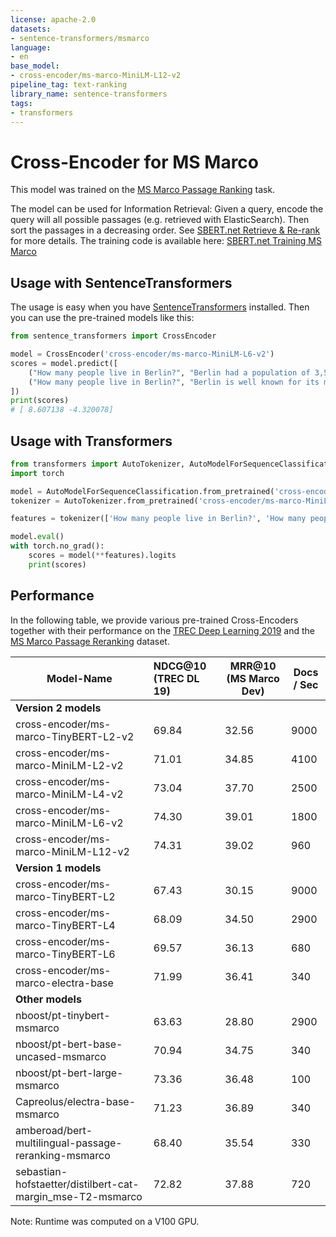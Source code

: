 ```yaml
---
license: apache-2.0
datasets:
- sentence-transformers/msmarco
language:
- en
base_model:
- cross-encoder/ms-marco-MiniLM-L12-v2
pipeline_tag: text-ranking
library_name: sentence-transformers
tags:
- transformers
---
```

# Cross-Encoder for MS Marco

This model was trained on the [MS Marco Passage Ranking](https://github.com/microsoft/MSMARCO-Passage-Ranking) task.

The model can be used for Information Retrieval: Given a query, encode the query will all possible passages (e.g. retrieved with ElasticSearch). Then sort the passages in a decreasing order. See [SBERT.net Retrieve & Re-rank](https://www.sbert.net/examples/applications/retrieve_rerank/README.html) for more details. The training code is available here: [SBERT.net Training MS Marco](https://github.com/UKPLab/sentence-transformers/tree/master/examples/training/ms_marco)


## Usage with SentenceTransformers

The usage is easy when you have [SentenceTransformers](https://www.sbert.net/) installed. Then you can use the pre-trained models like this:
```python
from sentence_transformers import CrossEncoder

model = CrossEncoder('cross-encoder/ms-marco-MiniLM-L6-v2')
scores = model.predict([
    ("How many people live in Berlin?", "Berlin had a population of 3,520,031 registered inhabitants in an area of 891.82 square kilometers."),
    ("How many people live in Berlin?", "Berlin is well known for its museums."),
])
print(scores)
# [ 8.607138 -4.320078]
```


## Usage with Transformers

```python
from transformers import AutoTokenizer, AutoModelForSequenceClassification
import torch

model = AutoModelForSequenceClassification.from_pretrained('cross-encoder/ms-marco-MiniLM-L6-v2')
tokenizer = AutoTokenizer.from_pretrained('cross-encoder/ms-marco-MiniLM-L6-v2')

features = tokenizer(['How many people live in Berlin?', 'How many people live in Berlin?'], ['Berlin has a population of 3,520,031 registered inhabitants in an area of 891.82 square kilometers.', 'New York City is famous for the Metropolitan Museum of Art.'],  padding=True, truncation=True, return_tensors="pt")

model.eval()
with torch.no_grad():
    scores = model(**features).logits
    print(scores)
```


## Performance
In the following table, we provide various pre-trained Cross-Encoders together with their performance on the [TREC Deep Learning 2019](https://microsoft.github.io/TREC-2019-Deep-Learning/) and the [MS Marco Passage Reranking](https://github.com/microsoft/MSMARCO-Passage-Ranking/) dataset. 


| Model-Name        | NDCG@10 (TREC DL 19) | MRR@10 (MS Marco Dev)  | Docs / Sec |
| ------------- |:-------------| -----| --- | 
| **Version 2 models** | | | 
| cross-encoder/ms-marco-TinyBERT-L2-v2 | 69.84 | 32.56 | 9000
| cross-encoder/ms-marco-MiniLM-L2-v2 | 71.01 | 34.85 | 4100
| cross-encoder/ms-marco-MiniLM-L4-v2 | 73.04 | 37.70 | 2500
| cross-encoder/ms-marco-MiniLM-L6-v2 | 74.30 | 39.01 | 1800
| cross-encoder/ms-marco-MiniLM-L12-v2 | 74.31 | 39.02 | 960
| **Version 1 models** | | | 
| cross-encoder/ms-marco-TinyBERT-L2  | 67.43 | 30.15  | 9000
| cross-encoder/ms-marco-TinyBERT-L4  | 68.09 | 34.50  | 2900
| cross-encoder/ms-marco-TinyBERT-L6 |  69.57 | 36.13  | 680
| cross-encoder/ms-marco-electra-base | 71.99 | 36.41 | 340
| **Other models** | | | 
| nboost/pt-tinybert-msmarco | 63.63 | 28.80 | 2900 
| nboost/pt-bert-base-uncased-msmarco | 70.94 | 34.75 | 340 
| nboost/pt-bert-large-msmarco | 73.36 | 36.48 | 100 
| Capreolus/electra-base-msmarco | 71.23 | 36.89 | 340 
| amberoad/bert-multilingual-passage-reranking-msmarco | 68.40 | 35.54 | 330 
| sebastian-hofstaetter/distilbert-cat-margin_mse-T2-msmarco | 72.82 | 37.88 | 720
 
 Note: Runtime was computed on a V100 GPU.